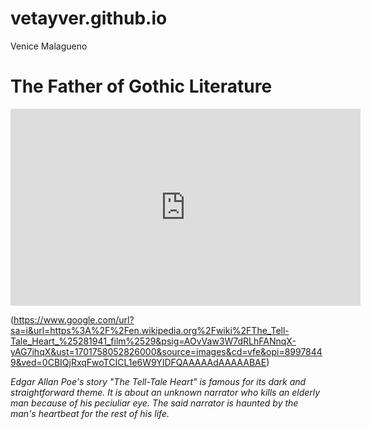 # vetayver.github.io
Venice Malagueno

# The Father of Gothic Literature 

<iframe width="560" height="315" src="https://www.youtube.com/embed/x-387NMCR6w?si=S2JNNzR8ce9mE_sT&amp;start=1" title="YouTube video player" frameborder="0" allow="accelerometer; autoplay; clipboard-write; encrypted-media; gyroscope; picture-in-picture; web-share" allowfullscreen></iframe>

(https://www.google.com/url?sa=i&url=https%3A%2F%2Fen.wikipedia.org%2Fwiki%2FThe_Tell-Tale_Heart_%25281941_film%2529&psig=AOvVaw3W7dRLhFANnqX-yAG7ihqX&ust=1701758052826000&source=images&cd=vfe&opi=89978449&ved=0CBIQjRxqFwoTCICL1e6W9YIDFQAAAAAdAAAAABAE)

*Edgar Allan Poe's story "The Tell-Tale Heart" is famous for its dark and straightforward theme. It is about an unknown narrator who kills an elderly man because of his peciuliar eye. The said narrator is haunted by the man's heartbeat for the rest of his life.* 
